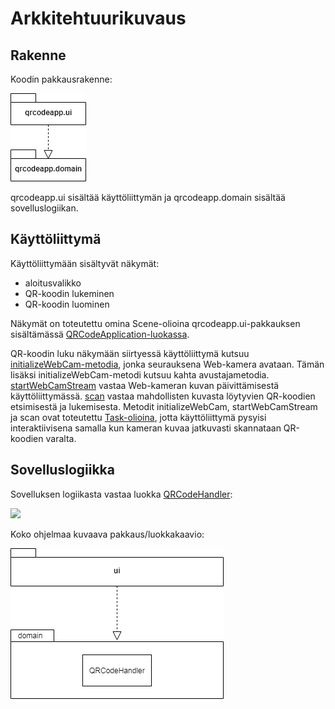 # Arkkitehtuurikuvaus

## Rakenne

Koodin pakkausrakenne:

<img src="https://github.com/r0bert1/QRCodeApp/blob/master/dokumentaatio/kuvat/pakkausrakenne.png">

qrcodeapp.ui sisältää käyttöliittymän ja qrcodeapp.domain sisältää sovelluslogiikan. 

## Käyttöliittymä

Käyttöliittymään sisältyvät näkymät:

- aloitusvalikko
- QR-koodin lukeminen
- QR-koodin luominen

Näkymät on toteutettu omina Scene-olioina qrcodeapp.ui-pakkauksen sisältämässä [QRCodeApplication-luokassa](https://github.com/r0bert1/QRCodeApp/blob/master/src/main/java/qrcodeapp/ui/QRCodeApplication.java).

QR-koodin luku näkymään siirtyessä käyttöliittymä kutsuu [initializeWebCam-metodia](https://github.com/r0bert1/QRCodeApp/blob/master/src/main/java/qrcodeapp/ui/QRCodeApplication.java#L208), jonka seurauksena Web-kamera avataan. Tämän lisäksi initializeWebCam-metodi kutsuu kahta avustajametodia. [startWebCamStream](https://github.com/r0bert1/QRCodeApp/blob/master/src/main/java/qrcodeapp/ui/QRCodeApplication.java#L230) vastaa Web-kameran kuvan päivittämisestä käyttöliittymässä. [scan](https://github.com/r0bert1/QRCodeApp/blob/master/src/main/java/qrcodeapp/ui/QRCodeApplication.java#L266) vastaa mahdollisten kuvasta löytyvien QR-koodien etsimisestä ja lukemisesta. Metodit initializeWebCam, startWebCamStream ja scan ovat toteutettu [Task-olioina](https://docs.oracle.com/javafx/2/api/javafx/concurrent/Task.html), jotta käyttöliittymä pysyisi interaktiivisena samalla kun kameran kuvaa jatkuvasti skannataan QR-koodien varalta.

## Sovelluslogiikka

Sovelluksen logiikasta vastaa luokka [QRCodeHandler](https://github.com/r0bert1/QRCodeApp/blob/master/src/main/java/qrcodeapp/domain/QRCodeHandler.java):

<img src="https://github.com/r0bert1/ot-harjoitustyo/blob/master/dokumentaatio/kuvat/QRCode_diagram.png" >

Koko ohjelmaa kuvaava pakkaus/luokkakaavio:

<img src="https://github.com/r0bert1/QRCodeApp/blob/master/dokumentaatio/kuvat/luokkarakenne.png" >
